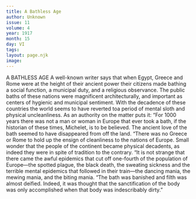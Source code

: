 ```yaml
---
title: A Bathless Age
author: Unknown
issue: 11
volume: 4
year: 1917
month: 15
day: VI
tags:
layout: page.njk
image:
---
```

A BATHLESS AGE    A well-known writer says that when Egypt, Greece and Rome were at the height of their ancient power their citizens made bathing a social function, a municipal duty, and a religious observance. The public baths of these nations were magnificent architecturally, and important as centers of hygienic and municipal sentiment.       With the decadence of these countries the world seems to have reverted toa period of mental sloth and physical uncleanliness. As an authority on the matter puts it:       “For 1000 years there was not a man or woman in Europe that ever took a bath, if the historian of these times, Michelet, is to be believed. The ancient love of the bath seemed to have disappeared from off the land.       “There was no Greece or Rome to hold up the ensign of cleanliness to the nations of Europe. Small wonder that the people of the continent became physical decadents, as indeed they were in spite of tradition to the contrary.       “It is not strange that there came the awful epidemics that cut off one-fourth of the population of Europe—the spotted plague, the black death, the sweating sickness and the terrible mental epidemics that followed in their train—the dancing mania, the mewing mania, and the biting mania.       “The bath was banished and filth was almost deified. Indeed, it was thought that the sanctification of the body was only accomplished when that body was indescribably dirty.” 

